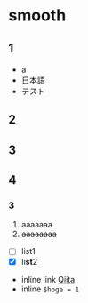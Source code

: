 # smooth
## 1
- a
- 日本語
- テスト

## 2
## 3
## 4
### 3
1. aaaaaaa
1. ~~aaaaaaaa~~
- [ ] list1
- [x] li**st**2
- inline link [Qiita](http://qiita.com)
- inline `$hoge = 1`	

